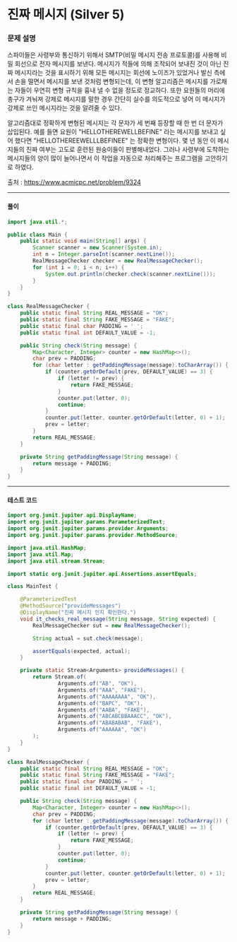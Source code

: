 # 진짜 메시지 (Silver 5)

### 문제 설명

스파이들은 사령부와 통신하기 위해서 SMTP(비밀 메시지 전송 프로토콜)를 사용해 비밀 회선으로 전자 메시지를 보낸다. 메시지가 적들에 의해 조작되어 보내진 것이 아닌 진짜 메시지라는 것을 표시하기 위해 모든 메시지는 회선에 노이즈가 있었거나 발신 측에서 손을 떨면서 메시지를 보낸 것처럼 변형되는데, 이 변형 알고리즘은 메시지를 가로채는 자들이 우연히 변형 규칙을 흉내 낼 수 없을 정도로 정교하다. 또한 요원들의 머리에 총구가 겨눠져 강제로 메시지를 말한 경우 간단히 실수를 의도적으로 넣어 이 메시지가 강제로 쓰인 메시지라는 것을 알려줄 수 있다.

알고리즘대로 정확하게 변형된 메시지는 각 문자가 세 번째 등장할 때 한 번 더 문자가 삽입된다. 예를 들면 요원이 "HELLOTHEREWELLBEFINE" 라는 메시지를 보내고 싶어 했다면 "HELLOTHEREEWELLLBEFINEE" 는 정확한 변형이다. 몇 년 동안 이 메시지들의 진짜 여부는 고도로 훈련된 원숭이들이 판별해내었다. 그러나 사령부에 도착하는 메시지들의 양이 많이 늘어나면서 이 작업을 자동으로 처리해주는 프로그램을 고안하기로 하였다.

출처 : https://www.acmicpc.net/problem/9324

---

#### 풀이
~~~java
import java.util.*;

public class Main {
    public static void main(String[] args) {
        Scanner scanner = new Scanner(System.in);
        int n = Integer.parseInt(scanner.nextLine());
        RealMessageChecker checker = new RealMessageChecker();
        for (int i = 0; i < n; i++) {
            System.out.println(checker.check(scanner.nextLine()));
        }
    }
}

class RealMessageChecker {
    public static final String REAL_MESSAGE = "OK";
    public static final String FAKE_MESSAGE = "FAKE";
    public static final char PADDING = ' ';
    public static final int DEFAULT_VALUE = -1;

    public String check(String message) {
        Map<Character, Integer> counter = new HashMap<>();
        char prev = PADDING;
        for (char letter : getPaddingMessage(message).toCharArray()) {
            if (counter.getOrDefault(prev, DEFAULT_VALUE) == 3) {
                if (letter != prev) {
                    return FAKE_MESSAGE;
                }
                counter.put(letter, 0);
                continue;
            }
            counter.put(letter, counter.getOrDefault(letter, 0) + 1);
            prev = letter;
        }
        return REAL_MESSAGE;
    }

    private String getPaddingMessage(String message) {
        return message + PADDING;
    }
}
~~~

---

#### 테스트 코드
~~~java
import org.junit.jupiter.api.DisplayName;
import org.junit.jupiter.params.ParameterizedTest;
import org.junit.jupiter.params.provider.Arguments;
import org.junit.jupiter.params.provider.MethodSource;

import java.util.HashMap;
import java.util.Map;
import java.util.stream.Stream;

import static org.junit.jupiter.api.Assertions.assertEquals;

class MainTest {

    @ParameterizedTest
    @MethodSource("provideMessages")
    @DisplayName("진짜 메시지 인지 확인한다.")
    void it_checks_real_message(String message, String expected) {
        RealMessageChecker sut = new RealMessageChecker();

        String actual = sut.check(message);

        assertEquals(expected, actual);
    }

    private static Stream<Arguments> provideMessages() {
        return Stream.of(
                Arguments.of("AB", "OK"),
                Arguments.of("AAA", "FAKE"),
                Arguments.of("AAAAAAAA", "OK"),
                Arguments.of("BAPC", "OK"),
                Arguments.of("AABA", "FAKE"),
                Arguments.of("ABCABCBBAAACC", "OK"),
                Arguments.of("ABABABAB", "FAKE"),
                Arguments.of("AAAAAA", "OK")
        );
    }
}

class RealMessageChecker {
    public static final String REAL_MESSAGE = "OK";
    public static final String FAKE_MESSAGE = "FAKE";
    public static final char PADDING = ' ';
    public static final int DEFAULT_VALUE = -1;

    public String check(String message) {
        Map<Character, Integer> counter = new HashMap<>();
        char prev = PADDING;
        for (char letter : getPaddingMessage(message).toCharArray()) {
            if (counter.getOrDefault(prev, DEFAULT_VALUE) == 3) {
                if (letter != prev) {
                    return FAKE_MESSAGE;
                }
                counter.put(letter, 0);
                continue;
            }
            counter.put(letter, counter.getOrDefault(letter, 0) + 1);
            prev = letter;
        }
        return REAL_MESSAGE;
    }

    private String getPaddingMessage(String message) {
        return message + PADDING;
    }
}
~~~
